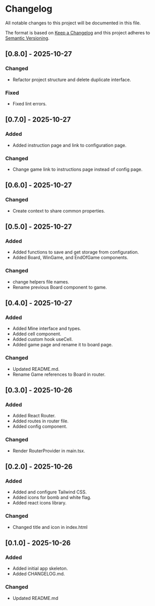 # Changelog

All notable changes to this project will be documented in this file.

The format is based on [Keep a Changelog](https://keepachangelog.com/en/1.0.0/)
and this project adheres to [Semantic Versioning](https://semver.org/spec/v2.0.0.html).

## [0.8.0] - 2025-10-27

### Changed

- Refactor project structure and delete duplicate interface.

### Fixed

- Fixed lint errors.

## [0.7.0] - 2025-10-27

### Added

- Added instruction page and link to configuration page.

### Changed

- Change game link to instructions page instead of config page.

## [0.6.0] - 2025-10-27

### Changed

- Create context to share common properties.

## [0.5.0] - 2025-10-27

### Added

- Added functions to save and get storage from configuration.
- Added Board, WinGame, and EndOfGame components.

### Changed

- change helpers file names.
- Rename previous Board component to game.

## [0.4.0] - 2025-10-27

### Added

- Added Mine interface and types.
- Added cell component.
- Added custom hook useCell.
- Added game page and rename it to board page.

### Changed

- Updated README.md.
- Rename Game references to Board in router.

## [0.3.0] - 2025-10-26

### Added

- Added React Router.
- Added routes in router file.
- Added config component.

### Changed

- Render RouterProvider in main.tsx.

## [0.2.0] - 2025-10-26

### Added

- Added and configure Tailwind CSS.
- Added icons for bomb and white flag.
- Added react icons library.

### Changed

- Changed title and icon in index.html

## [0.1.0] - 2025-10-26

### Added

- Added initial app skeleton.
- Added CHANGELOG.md.

### Changed

- Updated README.md
